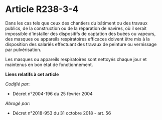 # Article R238-3-4

Dans les cas tels que ceux des chantiers du bâtiment ou des travaux publics, de la construction ou de la réparation de
navires, où il serait impossible d'installer des dispositifs de captation des buées ou vapeurs, des masques ou appareils
respiratoires efficaces doivent être mis à la disposition des salariés effectuant des travaux de peinture ou vernissage par
pulvérisation.

Les masques ou appareils respiratoires sont nettoyés chaque jour et maintenus en bon état de fonctionnement.

**Liens relatifs à cet article**

_Codifié par_:

  - Décret n°2004-196 du 25 février 2004

_Abrogé par_:

  - Décret n°2018-953 du 31 octobre 2018 - art. 56
